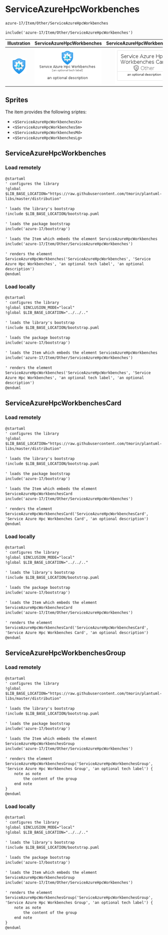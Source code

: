 # ServiceAzureHpcWorkbenches


```text
azure-17/Item/Other/ServiceAzureHpcWorkbenches
```

```text
include('azure-17/Item/Other/ServiceAzureHpcWorkbenches')
```



| Illustration | ServiceAzureHpcWorkbenches | ServiceAzureHpcWorkbenchesCard | ServiceAzureHpcWorkbenchesGroup |
| :---: | :---: | :---: | :---: |
| ![illustration for Illustration](../../../azure-17/Item/Other/ServiceAzureHpcWorkbenches.png) | ![illustration for ServiceAzureHpcWorkbenches](../../../azure-17/Item/Other/ServiceAzureHpcWorkbenches.Local.png) | ![illustration for ServiceAzureHpcWorkbenchesCard](../../../azure-17/Item/Other/ServiceAzureHpcWorkbenchesCard.Local.png) | ![illustration for ServiceAzureHpcWorkbenchesGroup](../../../azure-17/Item/Other/ServiceAzureHpcWorkbenchesGroup.Local.png) |



## Sprites
The item provides the following sriptes:

- `<$ServiceAzureHpcWorkbenchesXs>`
- `<$ServiceAzureHpcWorkbenchesSm>`
- `<$ServiceAzureHpcWorkbenchesMd>`
- `<$ServiceAzureHpcWorkbenchesLg>`





## ServiceAzureHpcWorkbenches

### Load remotely
```plantuml
@startuml
' configures the library
!global $LIB_BASE_LOCATION="https://raw.githubusercontent.com/tmorin/plantuml-libs/master/distribution"

' loads the library's bootstrap
!include $LIB_BASE_LOCATION/bootstrap.puml

' loads the package bootstrap
include('azure-17/bootstrap')

' loads the Item which embeds the element ServiceAzureHpcWorkbenches
include('azure-17/Item/Other/ServiceAzureHpcWorkbenches')

' renders the element
ServiceAzureHpcWorkbenches('ServiceAzureHpcWorkbenches', 'Service Azure Hpc Workbenches', 'an optional tech label', 'an optional description')
@enduml
```

### Load locally
```plantuml
@startuml
' configures the library
!global $INCLUSION_MODE="local"
!global $LIB_BASE_LOCATION="../../.."

' loads the library's bootstrap
!include $LIB_BASE_LOCATION/bootstrap.puml

' loads the package bootstrap
include('azure-17/bootstrap')

' loads the Item which embeds the element ServiceAzureHpcWorkbenches
include('azure-17/Item/Other/ServiceAzureHpcWorkbenches')

' renders the element
ServiceAzureHpcWorkbenches('ServiceAzureHpcWorkbenches', 'Service Azure Hpc Workbenches', 'an optional tech label', 'an optional description')
@enduml
```

## ServiceAzureHpcWorkbenchesCard

### Load remotely
```plantuml
@startuml
' configures the library
!global $LIB_BASE_LOCATION="https://raw.githubusercontent.com/tmorin/plantuml-libs/master/distribution"

' loads the library's bootstrap
!include $LIB_BASE_LOCATION/bootstrap.puml

' loads the package bootstrap
include('azure-17/bootstrap')

' loads the Item which embeds the element ServiceAzureHpcWorkbenchesCard
include('azure-17/Item/Other/ServiceAzureHpcWorkbenches')

' renders the element
ServiceAzureHpcWorkbenchesCard('ServiceAzureHpcWorkbenchesCard', 'Service Azure Hpc Workbenches Card', 'an optional description')
@enduml
```

### Load locally
```plantuml
@startuml
' configures the library
!global $INCLUSION_MODE="local"
!global $LIB_BASE_LOCATION="../../.."

' loads the library's bootstrap
!include $LIB_BASE_LOCATION/bootstrap.puml

' loads the package bootstrap
include('azure-17/bootstrap')

' loads the Item which embeds the element ServiceAzureHpcWorkbenchesCard
include('azure-17/Item/Other/ServiceAzureHpcWorkbenches')

' renders the element
ServiceAzureHpcWorkbenchesCard('ServiceAzureHpcWorkbenchesCard', 'Service Azure Hpc Workbenches Card', 'an optional description')
@enduml
```

## ServiceAzureHpcWorkbenchesGroup

### Load remotely
```plantuml
@startuml
' configures the library
!global $LIB_BASE_LOCATION="https://raw.githubusercontent.com/tmorin/plantuml-libs/master/distribution"

' loads the library's bootstrap
!include $LIB_BASE_LOCATION/bootstrap.puml

' loads the package bootstrap
include('azure-17/bootstrap')

' loads the Item which embeds the element ServiceAzureHpcWorkbenchesGroup
include('azure-17/Item/Other/ServiceAzureHpcWorkbenches')

' renders the element
ServiceAzureHpcWorkbenchesGroup('ServiceAzureHpcWorkbenchesGroup', 'Service Azure Hpc Workbenches Group', 'an optional tech label') {
    note as note
        the content of the group
    end note
}
@enduml
```

### Load locally
```plantuml
@startuml
' configures the library
!global $INCLUSION_MODE="local"
!global $LIB_BASE_LOCATION="../../.."

' loads the library's bootstrap
!include $LIB_BASE_LOCATION/bootstrap.puml

' loads the package bootstrap
include('azure-17/bootstrap')

' loads the Item which embeds the element ServiceAzureHpcWorkbenchesGroup
include('azure-17/Item/Other/ServiceAzureHpcWorkbenches')

' renders the element
ServiceAzureHpcWorkbenchesGroup('ServiceAzureHpcWorkbenchesGroup', 'Service Azure Hpc Workbenches Group', 'an optional tech label') {
    note as note
        the content of the group
    end note
}
@enduml
```

